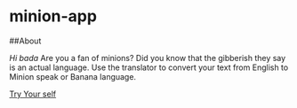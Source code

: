 # **minion-app**

##About

*Hi bada*
Are you a fan of minions? Did you know that the gibberish they say is an actual language. Use the translator to convert your text from English to Minion speak or Banana language.

[Try Your self](https://hello-minion.netlify.app/) 
